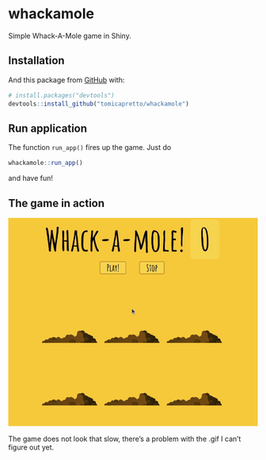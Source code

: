 
<!-- README.md is generated from README.Rmd. Please edit that file -->

# whackamole

<!-- badges: start -->
<!-- badges: end -->

Simple Whack-A-Mole game in Shiny.

## Installation

And this package from [GitHub](https://github.com/) with:

``` r
# install.packages("devtools")
devtools::install_github("tomicapretto/whackamole")
```

## Run application

The function `run_app()` fires up the game. Just do

``` r
whackamole::run_app()
```

and have fun!

## The game in action

![](imgs/whackamole.gif)

The game does not look that slow, there’s a problem with the .gif I
can’t figure out yet.
